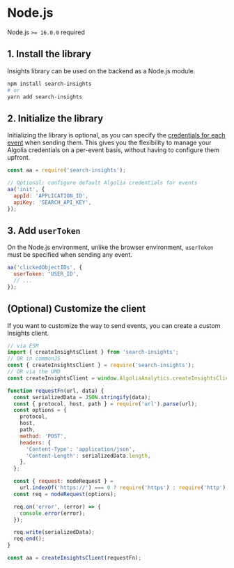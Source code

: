 # Node.js

Node.js `>= 16.0.0` required

## 1. Install the library

Insights library can be used on the backend as a Node.js module.

```bash
npm install search-insights
# or
yarn add search-insights
```

## 2. Initialize the library

Initializing the library is optional, as you can specify the [credentials for each event](https://www.algolia.com/doc/api-reference/api-methods/send-events/#method-param-additionalparams) when sending them.
This gives you the flexibility to manage your Algolia credentials on a per-event basis, without having to configure them upfront.

```js
const aa = require('search-insights');

// Optional: configure default Algolia credentials for events
aa('init', {
  appId: 'APPLICATION_ID',
  apiKey: 'SEARCH_API_KEY',
});
```

## 3. Add `userToken`

On the Node.js environment, unlike the browser environment, `userToken` must be specified when sending any event.

```js
aa('clickedObjectIDs', {
  userToken: 'USER_ID',
  // ...
});
```

## (Optional) Customize the client

If you want to customize the way to send events, you can create a custom Insights client.

```js
// via ESM
import { createInsightsClient } from 'search-insights';
// OR in commonJS
const { createInsightsClient } = require('search-insights');
// OR via the UMD
const createInsightsClient = window.AlgoliaAnalytics.createInsightsClient;

function requestFn(url, data) {
  const serializedData = JSON.stringify(data);
  const { protocol, host, path } = require('url').parse(url);
  const options = {
    protocol,
    host,
    path,
    method: 'POST',
    headers: {
      'Content-Type': 'application/json',
      'Content-Length': serializedData.length,
    },
  };

  const { request: nodeRequest } =
    url.indexOf('https://') === 0 ? require('https') : require('http');
  const req = nodeRequest(options);

  req.on('error', (error) => {
    console.error(error);
  });

  req.write(serializedData);
  req.end();
}

const aa = createInsightsClient(requestFn);
```
